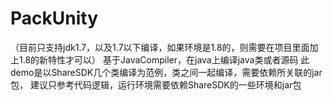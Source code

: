 # PackUnity
（目前只支持jdk1.7，以及1.7以下编译，如果环境是1.8的，则需要在项目里面加上1.8的新特性才可以）
基于JavaCompiler，在java上编译java类或者源码
此demo是以ShareSDK几个类编译为范例，类之间一起编译，需要依赖所关联的jar包，
建议只参考代码逻辑，运行环境需要依赖ShareSDK的一些环境和jar包
